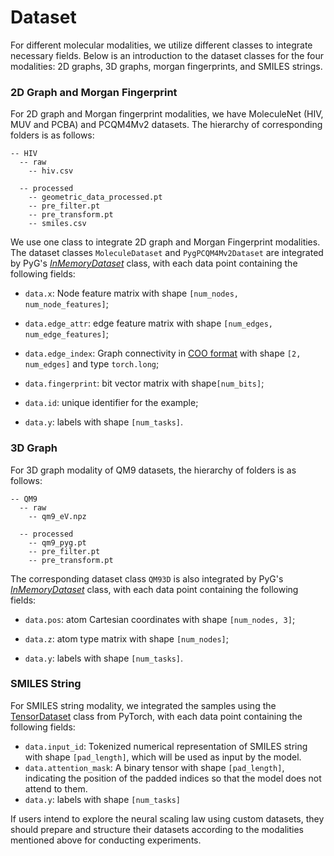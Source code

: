 # Dataset

For different molecular modalities, we utilize different classes to integrate necessary fields. Below is an introduction to the dataset classes for the four modalities: 2D graphs, 3D graphs, morgan fingerprints, and SMILES strings.



### 2D Graph and Morgan Fingerprint

For 2D graph and Morgan fingerprint modalities, we have MoleculeNet (HIV, MUV and PCBA) and PCQM4Mv2 datasets. The hierarchy of corresponding folders is as follows:

```
-- HIV
  -- raw
    -- hiv.csv

  -- processed
    -- geometric_data_processed.pt
    -- pre_filter.pt
    -- pre_transform.pt
    -- smiles.csv
```

We use one class to integrate 2D graph and Morgan Fingerprint modalities. The dataset classes `MoleculeDataset` and `PygPCQM4Mv2Dataset` are integrated by PyG's *[InMemoryDataset](https://pytorch-geometric.readthedocs.io/en/latest/generated/torch_geometric.data.InMemoryDataset.html?highlight=InMemoryDataset)* class, with each data point containing the following fields:

- `data.x`: Node feature matrix with shape `[num_nodes, num_node_features]`;

- `data.edge_attr`: edge feature matrix with shape `[num_edges, num_edge_features]`;
- `data.edge_index`: Graph connectivity in [COO format](https://pytorch.org/docs/stable/sparse.html#sparse-coo-docs) with shape `[2, num_edges]` and type `torch.long`;
- `data.fingerprint`: bit vector matrix with shape`[num_bits]`;
- `data.id`: unique identifier for the example;
- `data.y`: labels with shape `[num_tasks]`.



### 3D Graph

For 3D graph modality of QM9 datasets, the hierarchy of folders is as follows:

```
-- QM9
  -- raw
    -- qm9_eV.npz

  -- processed
    -- qm9_pyg.pt
    -- pre_filter.pt
    -- pre_transform.pt
```

The corresponding dataset class `QM93D` is also integrated by PyG's *[InMemoryDataset](https://pytorch-geometric.readthedocs.io/en/latest/generated/torch_geometric.data.InMemoryDataset.html?highlight=InMemoryDataset)* class, with each data point containing the following fields:

- `data.pos`: atom Cartesian coordinates with shape `[num_nodes, 3]`;

- `data.z`: atom type matrix with shape `[num_nodes]`;
- `data.y`: labels with shape `[num_tasks]`.



### SMILES String

For SMILES string modality, we integrated the samples using the [TensorDataset](https://pytorch.org/docs/stable/data.html#torch.utils.data.TensorDataset) class from PyTorch, with each data point containing the following fields:

- `data.input_id`: Tokenized numerical representation of SMILES string with shape `[pad_length]`, which will be used as input by the model.
- `data.attention_mask`: A binary tensor with shape `[pad_length]`, indicating the position of the padded indices so that the model does not attend to them. 
- `data.y`: labels with shape `[num_tasks]`



If users intend to explore the neural scaling law using custom datasets, they should prepare and structure their datasets according to the modalities mentioned above for conducting experiments.
